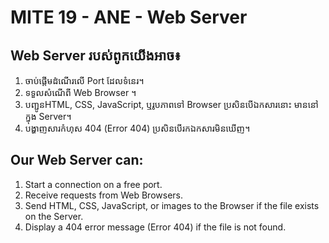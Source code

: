 # MITE 19 - ANE - Web Server

## Web Server របស់ពូកយើងអាច៖
1.	ចាប់ផ្តើមដំណើរលើ Port ដែលទំនេរ។
2.	ទទួលសំណើពី Web Browser ។
3.	បញ្ជូនHTML, CSS, JavaScript, ឬរូបភាពទៅ Browser ប្រសិនបើឯកសារនោះ មាននៅក្នុង Server។
4.	បង្ហាញសារកំហុស 404 (Error 404) ប្រសិនបើរកឯកសារមិនឃើញ។

## Our Web Server can:
1. Start a connection on a free port.
2. Receive requests from Web Browsers.
3. Send HTML, CSS, JavaScript, or images to the Browser if the file exists on the Server.
4. Display a 404 error message (Error 404) if the file is not found.
